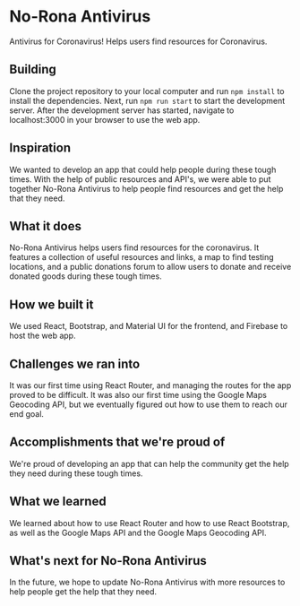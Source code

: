 # No-Rona Antivirus
Antivirus for Coronavirus! Helps users find resources for Coronavirus.

## Building
Clone the project repository to your local computer and run `npm install` to install the dependencies. Next, run `npm run start` to start the development server. After the development server has started, navigate to localhost:3000 in your browser to use the web app.

## Inspiration
We wanted to develop an app that could help people during these tough times. With the help of public resources and API's, we were able to put together No-Rona Antivirus to help people find resources and get the help that they need.

## What it does
No-Rona Antivirus helps users find resources for the coronavirus. It features a collection of useful resources and links, a map to find testing locations, and a public donations forum to allow users to donate and receive donated goods during these tough times. 

## How we built it
We used React, Bootstrap, and Material UI for the frontend, and Firebase to host the web app.

## Challenges we ran into
It was our first time using React Router, and managing the routes for the app proved to be difficult. It was also our first time using the Google Maps Geocoding API, but we eventually figured out how to use them to reach our end goal.

## Accomplishments that we're proud of
We're proud of developing an app that can help the community get the help they need during these tough times.

## What we learned
We learned about how to use React Router and how to use React Bootstrap, as well as the Google Maps API and the Google Maps Geocoding API.

## What's next for No-Rona Antivirus
In the future, we hope to update No-Rona Antivirus with more resources to help people get the help that they need.
